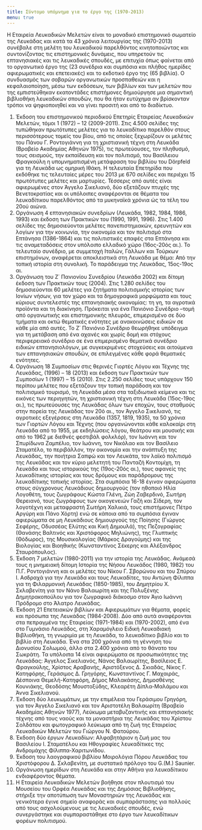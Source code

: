 ```yaml
---
title: Σύντομο υπόμνημα για το έργο της (1970-2013)
menu: true
---
```


H Εταιρεία Λευκαδικών Μελετών είναι το μοναδικό επιστημονικό σωματείο της Λευκάδας και κατά τα 43 χρόνια λειτουργίας της (1970-2013) συνέβαλε στη μελέτη του λευκαδικού παρελθόντος κινητοποιώντας και συντονίζοντας τις επιστημονικές δυνάμεις, που υπηρετούν τις επτανησιακές και τις λευκαδικές σπουδές, με επιτυχία όπως φαίνεται από το οργανωτικό έργο της (23 συνέδρια και συμπόσια και πλήθος ημερίδες αφιερωματικές και επετειακές) και το εκδοτικό έργο της (65 βιβλία). Ο συνδυασμός των σοβαρών οργανωτικών προσπαθειών και η κεφαλαιοποίηση, μέσω των εκδόσεων, των βιβλίων και των μελετών που της εμπιστεύθηκαν εκατοντάδες επιστήμονες δημιούργησε μια σημαντική βιβλιοθήκη λευκαδικών σπουδών, που θα ήταν ευτύχημα αν βρίσκονταν τρόποι να ψηφιοποιηθεί και να γίνει προσιτή και από το διαδίκτυο.
1. Έκδοση του επιστημονικού περιοδικού Επετηρίς Εταιρείας Λευκαδικών Μελετών, τόμοι 1 (1972) – 12 (2009-2011). Στις 4.500 σελίδες της τυπώθηκαν πρωτότυπες μελέτες για το λευκαδίτικο παρελθόν στους περισσότερους τομείς του βίου, από τις οποίες ξεχωρίζουν οι μελέτες του Πάνου Γ. Ροντογιάννη για τη χριστιανική τέχνη στη Λευκάδα (Βραβείο Ακαδημίας Αθηνών 1975), τις πρωτεύουσες, τον πληθυσμό, τους σεισμούς, την εκπαίδευση και τον πολιτισμό, του Βασίλειου Φραγκούλη η υπομνηματισμένη μετάφραση του βιβλίου του Dörpfeld για τη Λευκάδα ως ομηρική Ιθάκη. Η τελευταία Επετηρίδα που εκδόθηκε τις τελευταίες μέρες του 2013 με 670 σελίδες και περιέχει 15 πρωτότυπες μελέτες και μαρτυρίες. Τέσσερις από αυτές είναι αφιερωμένες στον Άγγελο Σικελιανό, δύο εξετάζουν πτυχές της Βενετοκρατίας και οι υπόλοιπες αναφέρονται σε θέματα του λευκαδίτικου παρελθόντος από τα μυκηναϊκά χρόνια ώς τα τέλη του 20ού αιώνα.
2. 	Οργάνωση 4 επτανησιακών συνεδρίων (Λευκάδα, 1982, 1984, 1986, 1993) και έκδοση των Πρακτικών του (1990, 1991, 1996). Στις 1.400 σελίδες της δημοσιεύονται μελέτες πανεπιστημιακών, ερευνητών και λογίων για την κοινωνία, την οικονομία και τον πολιτισμό στα Επτάνησα (1386-1864) και τις πολιτιστικές επαφές στα Επτάνησα και τις αναμεταδόσεις στον υπόλοιπο ελλαδικό χώρο (16ος-20ός αι.). Το τελευταίο συνέδριο, με συμμετοχή Ιταλών, Γάλλων και Τούρκων επιστημόνων, αναφέρεται αποκλειστικά στη Λευκάδα με θέμα: Από την τοπική ιστορία στη συνολική. Το παράδειγμα της Λευκάδας, 15ος-19ος αι.
3. 	Οργάνωση του Ζ΄ Πανιονίου Συνεδρίου (Λευκάδα 2002) και δίτομη έκδοση των Πρακτικών τους (2004). Στις 1.280 σελίδες του δημοσιεύονται 60 μελέτες για ζητήματα πολιτισμικής ιστορίας των Ιονίων νήσων, για τον χώρο και τα δημογραφικά μορφώματα και τους κύριους συντελεστές της επτανησιακής οικονομίας: τη γη, τα αγροτικά προϊόντα και τη διακίνηση. Πρόκειται για ένα Πανιόνιο Συνέδριο –τομή από οργανωτικής και επιστημονικής πλευράς, επιμερισμένο σε δύο τμήματα και οκτώ θεματικές ενότητες με ανακοινώσεις ειδικών σε κάθε μία από αυτές. Το Ζ΄ Πανιόνιο Συνέδριο θεωρήθηκε υπόδειγμα για τη μετάβαση από ένα αχανές και χωρίς δομή και στόχους περιφερειακό συνέδριο σε ένα επιμερισμένο θεματικά συνέδριο ειδικών επτανησιολόγων, με συγκεκριμένες στοχεύσεις και αιτούμενα των επτανησιακών σπουδών, σε επιλεγμένες κάθε φορά θεματικές ενότητες.
4.	Οργάνωση 18 Συμποσίων στις θερινές Γιορτές Λόγου και Τέχνης της Λευκάδας, (1996) – 18 (2013) και έκδοση των Πρακτικών των Συμποσίων 1 (1997) – 15 (2010). Στις 2.250 σελίδες τους υπάρχουν 150 περίπου μελέτες που εξετάζουν την τοπική παράδοση και τον πολιτισμικό τουρισμό, τη Λευκάδα μέσα στα ταξιδιωτικά κείμενα και τις εικόνες των περιηγητών, τη χριστιανική τέχνη στη Λευκάδα (15ος-19ος αι.), τις πρωτεύουσες της Λευκάδας όλων των εποχών, τους σταθμούς στην πορεία της Λευκάδας τον 20ό αι., τον Άγγελο Σικελιανό, τις αγροτικές εξεγέρσεις στη Λευκάδα (1357, 1819, 1935), τα 50 χρόνια των Γιορτών Λόγου και Τέχνης (που οργανώνονται κάθε καλοκαίρι στη Λευκάδα από το 1955, με εκδηλώσεις λόγου, θεάτρου και μουσικής και από το 1962 με διεθνές φεστιβάλ φολκλόρ), τον Ιωάννη και τον Σπυρίδωνα Ζαμπέλιο, τον Ιωάννη, τον Νικόλαο και τον Βασίλειο Σταματέλο, το περιβάλλον, την οικονομία και την ανάπτυξη της Λευκάδας, την ποιήτρια Σαπφώ και τον Λευκάτα, τον λαϊκό πολιτισμό της Λευκάδας και τον κύριο μελετητή του Πανταζή Κοντομίχη, τη Λευκάδα και τους ιστορικούς της (19ος-20ός αι.), τους αφανείς της λευκαδίτικης ιστορίας και τους δρόμους και παράδρομους της λευκαδίτικης τοπικής ιστορίας. Στα συμπόσια 16-18 έγιναν αφιερώματα στους σύγχρονους Λευκάδιους δημιουργούς (τον ηθοποιό Ηλία Λογοθέτη, τους ζωγράφους Κώστα Γλένη, Ζώη Ζαβερδινό, Σωτήρη Θερειανό, τους ζωγράφους των οικογενειών Γαζή και Σίδερη, τον λογοτέχνη και μεταφραστή Σωτήρη Χαλικιά, τους επιστήμονες Πέτρο Αργύρη και Πάνο Χόρτη) ενώ σε κάποια από τα συμπόσια έγιναν αφιερώματα σε μη Λευκάδιους δημιουργούς της Ποίησης (Γιώργος Σεφέρης, Οδυσσέας Ελύτης και Κική Δημουλά), της Πεζογραφίας (Θανάσης Βαλτινός και Χριστόφορος Μηλιώνης), της Γλυπτικής (Θόδωρος), της Μουσικολογίας (Μάρκος Δραγούμης) και της Βιολογίας και Βιοηθικής (Κωνσταντίνος Σέκερης και Αλέξανδρος Σταυρόπουλος).
5.	Έκδοση 7 μελετών (1980-2011) για την ιστορία της Λευκάδας. Ανάμεσά τους η μνημειακή δίτομη Ιστορία της Νήσου Λευκάδος (1980, 1982) του Π.Γ. Ροντογιάννη και οι μελέτες του Νίκου Γ. Σβορώνου και του Σπύρου Ι. Ασδραχά για την Λευκάδα και τους Λευκαδίτες, του Αντώνη Φίλιππα για τη Φιλαρμονική Λευκάδας (1850-1985), του Δημητρίου Χ. Σκλαβενίτη για τον Νάνο Βαλαωρίτη και της Πολυξένης Δημητρακοπούλου για τον ζωγραφικό διάκοσμο στον Άγιο Ιωάννη Πρόδρομο στο Άλατρο Λευκάδας.
6.	Έκδοση 21 Επετειακών βιβλίων και Αφιερωμάτων για θέματα, φορείς και πρόσωπα της Λευκάδας (1984-2008). Δύο από αυτά αναφέρονται στα πεπραγμένα της Εταιρείας (1971-1984) και (1970-2002), από ένα στο Γυμνάσιο Λευκάδος, στη Χαραμόγλειο Ειδική Λευκαδιακή Βιβλιοθήκη, τη γνωριμία με τη Λευκάδα, το λευκαδίτικο βιβλίο και το βιβλίο στη Λευκάδα. Ένα στα 200 χρόνια από τη γέννηση του Διονυσίου Σολωμού, άλλο στα 2.400 χρόνια από το θάνατο του Σωκράτη. Τα υπόλοιπα 14 είναι αφιερώματα σε προσωπικότητες της Λευκάδας: Άγγελος Σικελιανός, Νάνος Βαλαωρίτης, Βασίλειος Ε. Φραγκούλης, Χρίστος Αραβανής, Αριστόξενος Δ. Σκιαδάς, Νίκος Γ. Κατηφόρης, Γεράσιμος Δ. Γρηγόρης, Κωνσταντίνος Γ. Μαχαιράς, Δέσποινα Θεμελή-Κατηφόρη, Δήμος Μαλακάσης, Δημοσθένης Κουνιάκης, Θεοδόσης Μουστοξύδης, Κλεαρέτη Δίπλα-Μαλάμου και Άννα Σικελιανού.
7.	Έκδοση δύο λευκωμάτων, με την επιμέλεια του Γεράσιμου Γρηγόρη, για τον Άγγελο Σικελιανό και τον Αριστοτέλη Βαλαωρίτη (Βραβείο Ακαδημίας Αθηνών 1977), Λεύκωμα μεταβυζαντινής και επτανησιακής τέχνης από τους ναούς και τα μοναστήρια της Λευκάδας του Χρίστου Σολδάτου και φωτογραφικό λεύκωμα από τη ζωή της Εταιρείας Λευκαδικών Μελετών του Γιώργου Ν. Φατούρου.
8.	Έκδοση δύο έργων Λευκαδίων: Αλφαβητάριον η ζωή μας του Βασιλείου Ι. Σταματέλου και Ηθογραφίες λευκαδίτικες της Ανδρομάχης Φίλιππα-Χαριτωνίδου.
9.	Έκδοση του λαογραφικού βιβλίου Μοιρολόγια Πόρου Λευκάδας του Χριστόφορου Δ. Σκλαβενίτη, με συστατικό πρόλογο του G.(M.) Saunier.
10.	Οργάνωση ημερίδων στη Λευκάδα και στην Αθήνα για λευκαδίτικου ενδιαφέροντος θέματα.
11.	Η Εταιρεία Λευκαδικών Μελετών βοήθησε στον πλουτισμό του Μουσείου του Ορφέα Λευκάδας και της Δημόσιας Βιβλιοθήκης, στήριξε την αποτύπωση των Μοναστηριών της Λευκάδας και γενικότερα έγινε σημείο αναφοράς και συμπαράστασης για πολλούς από τους ασχολούμενους με τις λευκαδικές σπουδές, ενώ συνεργάστηκε και συμπαραστάθηκε στο έργο των λευκαδίτικων φορέων πολιτισμού.


